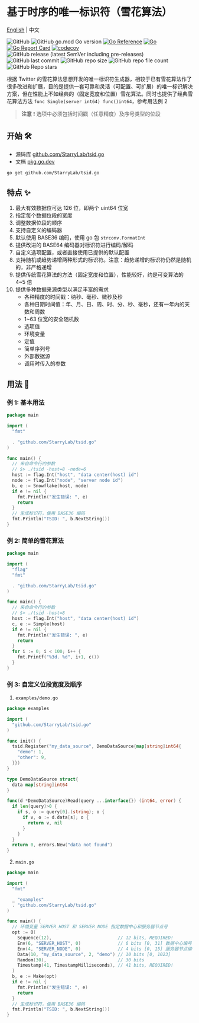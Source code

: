 
# 基于时序的唯一标识符（雪花算法）

[English](./README.md) | 中文

![GitHub](https://img.shields.io/github/license/StarryLab/tsid.go) ![GitHub go.mod Go version](https://img.shields.io/github/go-mod/go-version/StarryLab/tsid.go) [![Go Reference](https://pkg.go.dev/badge/github.com/StarryLab/tsid.go@v1.0.0-alpha.svg)](https://pkg.go.dev/github.com/StarryLab/tsid.go@v1.0.0-alpha) [![Go](https://github.com/StarryLab/tsid.go/actions/workflows/go.yml/badge.svg)](https://github.com/StarryLab/tsid.go/actions/workflows/go.yml) [![Go Report Card](https://goreportcard.com/badge/github.com/StarryLab/tsid.go)](https://goreportcard.com/report/github.com/StarryLab/tsid.go) [![codecov](https://codecov.io/gh/StarryLab/tsid.go/branch/main/graph/badge.svg?token=8ENA31T0I1)](https://codecov.io/gh/StarryLab/tsid.go)
![GitHub release (latest SemVer including pre-releases)](https://img.shields.io/github/v/release/StarryLab/tsid.go?include_prereleases&sort=semver) ![GitHub last commit](https://img.shields.io/github/last-commit/StarryLab/tsid.go) ![GitHub repo size](https://img.shields.io/github/repo-size/StarryLab/tsid.go) ![GitHub repo file count](https://img.shields.io/github/directory-file-count/StarryLab/tsid.go) ![GitHub Repo stars](https://img.shields.io/github/stars/StarryLab/tsid.go?style=social)

根据 Twitter 的雪花算法思想开发的唯一标识符生成器，相较于已有雪花算法作了很多改进和扩展，目的是提供一套可靠和灵活（可配置、可扩展）的唯一标识解决方案，但在性能上不如经典的（固定宽度和位置）雪花算法。同时也提供了经典雪花算法方法 `func Single(server int64) func()int64`，参考用法例 2

> **注意** ❗️ 选项中必须包括时间戳（任意精度）及序号类型的位段

## 开始 🛠️

- 源码库 [github.com/StarryLab/tsid.go](https://github.com/StarryLab/tsid.go)
- 文档 [pkg.go.dev](https://pkg.go.dev/github.com/StarryLab/tsid.go@v1.0.0-alpha)

```bash
go get github.com/StarryLab/tsid.go
```

## 特点 ✨

1. 最大有效数据位可达 126 位，即两个 uint64 位宽
2. 指定每个数据位段的宽度
3. 调整数据位段的顺序
4. 支持自定义的编码器
5. 默认使用 BASE36 编码，使用 go 包 `strconv.FormatInt`
6. 提供改进的 BASE64 编码器对标识符进行编码/解码
7. 自定义选项配置，或者直接使用已提供的默认配置
8. 支持随机或趋势递增两种形式的标识符。注意：趋势递增的标识符仍然是随机的，非严格递增
9. 提供传统雪花算法的方法（固定宽度和位置），性能较好，约是可变算法的 4~5 倍
10. 提供多种数据来源类型以满足丰富的需求
    - 各种精度的时间戳：纳秒、毫秒、微秒及秒
    - 各种日期时间值：年、月、日、周、时、分、秒、毫秒，还有一年内的天数和周数
    - 1~63 位宽的安全随机数
    - 选项值
    - 环境变量
    - 定值
    - 简单序列号
    - 外部数据源
    - 调用时传入的参数

## 用法 🚀

### 例 1: 基本用法

```go
package main

import (
  "fmt"

  . "github.com/StarryLab/tsid.go"
)

func main() {
  // 来自命令行的参数
  // $> ./tsid -host=8 -node=6
  host := flag.Int("host", "data center(host) id")
  node := flag.Int("node", "server node id")
  b, e := Snowflake(host, node)
  if e != nil {
    fmt.Println("发生错误: ", e)
    return
  }
  // 生成标识符，使用 BASE36 编码
  fmt.Println("TSID: ", b.NextString())
}
```

### 例 2: 简单的雪花算法

```go
package main

import (
  "flag"
  "fmt"

  . "github.com/StarryLab/tsid.go"
)

func main() {
  // 来自命令行的参数
  // $> ./tsid -host=8
  host := flag.Int("host", "data center(host) id")
  c, e := Simple(host)
  if e != nil {
    fmt.Println("发生错误: ", e)
    return
  }
  for i := 0; i < 100; i++ {
    fmt.Printf("%3d. %d", i+1, c())
  }
}

```

### 例 3: 自定义位段宽度及顺序

1. `examples/demo.go`

```go
package examples

import (
  "github.com/StarryLab/tsid.go"
)

func init() {
  tsid.Register("my_data_source", DemoDataSource{map[string]int64{
    "demo": 1,
    "other": 9,
  }})
}

type DemoDataSource struct{
  data map[string]int64
}

func(d *DemoDataSource)Read(query ...interface{}) (int64, error) {
  if len(query)>0 {
    if s, o := query[0].(string); o {
      if v, o := d.data[s]; o {
        return v, nil
      }
    }
  }
  return 0, errors.New("data not found")
}

```

2. `main.go`

```go
package main

import (
  "fmt"

  _ "examples"
  . "github.com/StarryLab/tsid.go"
)

func main() {
  // 环境变量 SERVER_HOST 和 SERVER_NODE 指定数据中心和服务器节点号
  opt := O(
    Sequence(12),                         // 12 bits, REQUIRED!
    Env(6, "SERVER_HOST", 0)              // 6 bits [0, 31] 数据中心编号
    Env(4, "SERVER_NODE", 0)              // 4 bits [0, 15] 服务器节点编号
    Data(10, "my_data_source", 2, "demo") // 10 bits [0, 1023]
    Random(30),                           // 30 bits
    Timestamp(41, TimestampMilliseconds), // 41 bits, REQUIRED!
  )
  b, e := Make(opt)
  if e != nil {
    fmt.Println("发生错误: ", e)
    return
  }
  // 生成标识符，使用 BASE36 编码
  fmt.Println("TSID: ", b.NextString())
}
```
